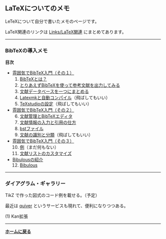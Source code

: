 <!-- TikZJax -->
<link rel="stylesheet" type="text/css" href="https://tikzjax.com/v1/fonts.css">
<script src="https://tikzjax.com/v1/tikzjax.js"></script>

## **LaTeXについてのメモ**

LeTeXについて自分で書いたメモのページです。

LaTeX関連のリンクは <a href="/links#latex">Links/LaTeX関連</a> にまとめてあります。

---
### BibTeXの導入メモ

**目次**

- [雰囲気でBibTeX入門（その１）](/latex/bibtex1)
  <ol start="1">
    <li><a href="/latex/bibtex1#what_is_bibtex">BibTeXとは？</a></li>
    <li><a href="/latex/bibtex1#intro_bibtex">とりあえずBibTeXを使って参考文献を出力してみる</a></li>
    <li><a href="/latex/bibtex1#mktexlsr">文献データベースを一つにまとめる</a></li>
    <li><a href="/latex/bibtex1#latexmk">Latexmkと自動コンパイル</a>（飛ばしてもいい）</li>
    <li><a href="/latex/bibtex1#for_texstudio">TeXstudioの設定</a>（飛ばしてもいい）</li>
  </ol>
- [雰囲気でBibTeX入門（その２）](/latex/bibtex2)
  <ol start="6">
    <li><a href="/latex/bibtex2#jabref">文献管理とBibTeXエディタ</a></li>
    <li><a href="/latex/bibtex2#bib">文献情報の入力と引用の仕方</a></li>
    <li><a href="/latex/bibtex2#bst">bstファイル</a></li>
    <li><a href="/latex/bibtex2#indentifier">文献の識別と分類</a>（飛ばしてもいい）</li>
  </ol>
- [雰囲気でBibTeX入門（その３）](/latex/bibtex3)
  <ol start="10">
  <li><a href="/latex/bibtex3#examples">例</a>（まだ何もない）</li>
  <li><a href="/latex/bibtex3#custom">文献リストのカスタマイズ</a></li>
  </ol>
- [Bibulousの紹介](/latex/bibulous)
  <ol start="12">
  <li><a href="/latex/bibulous#bibulous">Bibulous</a></li>
  </ol>



---
### ダイアグラム・ギャラリー

TikZ で作った図式のコード例を載せる。（予定）

最近は [quiver](https://q.uiver.app/) というサービスも現れて、便利になりつつある。

(1) Kan拡張
<script type="text/tikz">
  \begin{tikzpicture}[auto]
		\node (D) at (0,1.6) {$\mathcal{D}$};
		\node (C) at (0,0) {$\mathcal{C}$}; \node (M) at (2,0) {$\mathcal{M}$};
		\draw[->] (C) to node {$\scriptstyle K$} (D);
		\draw[->] (C) to node[swap] {$\scriptstyle F$} (M);
		\draw[->] (D) to node {$\scriptstyle \operatorname{Lan}_K F$} (M);
		\draw[-implies,double equal sign distance] (0.5,0.3) to node[swap] {$\scriptstyle \eta$} (0.5,0.8);
	\end{tikzpicture}
</script>

---

**[ホームに戻る](/index)**
